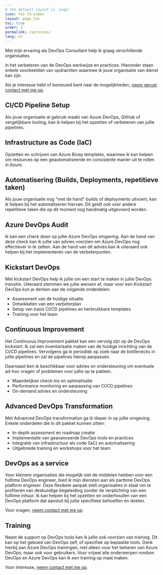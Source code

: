 ```yaml
---
# the default layout is 'page'
icon: fas fa-cubes
layout: page_toc
toc: true
order: 1
permalink: /services/
lang: nl
---
```


<!-- markdownlint-disable MD041 -->
Met mijn ervaring als DevOps Consultant help ik graag verschillende organisaties
<!-- markdownlint-enable MD041 -->
in het verbeteren van de DevOps werkwijze en practices. Hieronder staan enkele
voorbeelden van opdrachten waarmee ik jouw organisatie van dienst kan zijn.

Als je interesse hebt of benieuwd bent naar de mogelijkheden,
[neem gerust contact met me op](mailto:info@mikebeemsterboer.nl).

## CI/CD Pipeline Setup

Als jouw organisatie al gebruik maakt van Azure DevOps, GitHub of vergelijkbare
tooling, kan ik helpen bij het opzetten of verbeteren van jullie pipelines.

## Infrastructure as Code (IaC)

Opzetten en schrijven van Azure Bicep templates, waarmee ik kan helpen om
resources op een geautomatiseerde en consistente manier uit te rollen in Azure.

## Automatisering (Builds, Deployments, repetitieve taken)

Als jouw organisatie nog "met de hand" builds of deployments uitvoert, kan ik
helpen bij het automatiseren hiervan. Dit geldt ook voor andere repetitieve taken
die op dit moment nog handmatig uitgevoerd worden.

## Azure DevOps Audit

Ik kan een check doen op jullie Azure DevOps omgeving. Aan de hand van deze check
kan ik jullie van advies voorzien om Azure DevOps nog effectiever in te zetten.
Aan de hand van dit advies kan ik uiteraard ook helpen bij het implementeren van
de verbeterpunten.

## Kickstart DevOps

Met kickstart DevOps help ik jullie om een start te maken in jullie DevOps transitie.
Uiteraard stemmen we jullie wensen af, maar voor een Kickstart DevOps kun je
denken aan de volgende onderdelen:

- Assessment van de huidige situatie
- Ontwikkelen van een verbeterplan
- Setup van basis CI/CD pipelines en herbruikbare templates
- Training voor het team

## Continuous Improvement

Het Continuous Improvement pakket kan een vervolg zijn op de DevOps kickstart.
Ik zal een inventarisatie maken van de huidige inrichting van de CI/CD pipelines.
Vervolgens ga ik periodiek op zoek naar de bottlenecks in jullie pipelines en zal
de pipelines hierop aanpassen.

Daarnaast ben ik beschikbaar voor advies en ondersteuning om eventuele ad-hoc
vragen of problemen voor jullie op te pakken.

- Maandelijkse check-ins en optimalisatie
- Performance monitoring en aanpassing van CI/CD pipelines
- On-demand advies en ondersteuning

## Advanced DevOps Transformation

Met Advanced DevOps transformation ga ik dieper in op jullie omgeving.
Enkele onderdelen die in dit pakket kunnen zitten:

- In-depth assessment en roadmap creatie
- Implementatie van geavanceerde DevOps tools en practices
- Integratie van infrastructuur als code (IaC) en automatisering
- Uitgebreide training en workshops voor het team

## DevOps as a service

Voor kleinere organisaties die mogelijk niet de middelen hebben voor een
fulltime DevOps engineer, bied ik mijn diensten aan als parttime DevOps platform
engineer. Deze flexibele aanpak stelt organisaties in staat om te profiteren van
deskundige begeleiding zonder de verplichting van een fulltime inhuur. Ik kan
helpen bij het opzetten en onderhouden van een DevOps platform dat aansluit
bij jullie specifieke behoeften en doelen.

Voor vragen, [neem contact met me op](mailto:info@mikebeemsterboer.nl).

## Training

Naast de support op DevOps tools kan ik jullie ook voorzien van training. Dit
kan op het geboed van DevOps zelf, of specifiek op bepaalde tools. Denk hierbij
aan Azure DevOps trainingen, niet alleen voor het beheren van Azure DevOps, maar
ook voor gebruikers. Voor vrijwel alle onderwerpen rondom DevOps en Azure DevOps
kan ik een training op maat maken.

Voor interesse, [neem contact met me op](mailto:info@mikebeemsterboer.nl).
